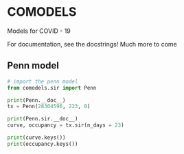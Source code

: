 # COMODELS

Models for COVID - 19

For documentation, see the docstrings!
Much more to come

## Penn model

```python
# import the penn model
from comodels.sir import Penn

print(Penn.__doc__)
tx = Penn(28304596, 223, 0)

print(Penn.sir.__doc__)
curve, occupancy = tx.sir(n_days = 23)

print(curve.keys())
print(occupancy.keys())
```
